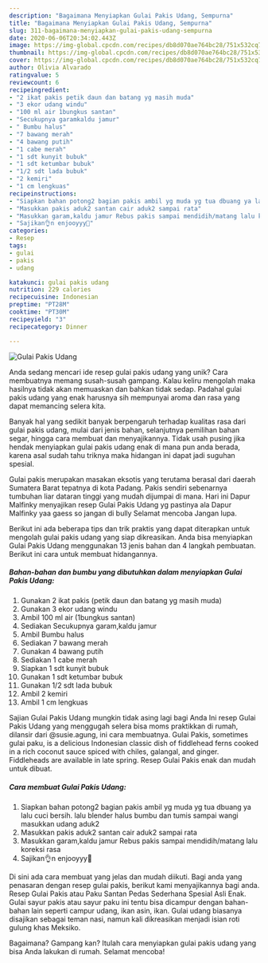 ```yaml
---
description: "Bagaimana Menyiapkan Gulai Pakis Udang, Sempurna"
title: "Bagaimana Menyiapkan Gulai Pakis Udang, Sempurna"
slug: 311-bagaimana-menyiapkan-gulai-pakis-udang-sempurna
date: 2020-06-06T20:34:02.443Z
image: https://img-global.cpcdn.com/recipes/db8d070ae764bc28/751x532cq70/gulai-pakis-udang-foto-resep-utama.jpg
thumbnail: https://img-global.cpcdn.com/recipes/db8d070ae764bc28/751x532cq70/gulai-pakis-udang-foto-resep-utama.jpg
cover: https://img-global.cpcdn.com/recipes/db8d070ae764bc28/751x532cq70/gulai-pakis-udang-foto-resep-utama.jpg
author: Olivia Alvarado
ratingvalue: 5
reviewcount: 6
recipeingredient:
- "2 ikat pakis petik daun dan batang yg masih muda"
- "3 ekor udang windu"
- "100 ml air 1bungkus santan"
- "Secukupnya garamkaldu jamur"
- " Bumbu halus"
- "7 bawang merah"
- "4 bawang putih"
- "1 cabe merah"
- "1 sdt kunyit bubuk"
- "1 sdt ketumbar bubuk"
- "1/2 sdt lada bubuk"
- "2 kemiri"
- "1 cm lengkuas"
recipeinstructions:
- "Siapkan bahan potong2 bagian pakis ambil yg muda yg tua dbuang ya lalu cuci bersih. lalu blender halus bumbu dan tumis sampai wangi masukkan udang aduk2"
- "Masukkan pakis aduk2 santan cair aduk2 sampai rata"
- "Masukkan garam,kaldu jamur Rebus pakis sampai mendidih/matang lalu koreksi rasa"
- "Sajikan👌n enjooyyy🤤"
categories:
- Resep
tags:
- gulai
- pakis
- udang

katakunci: gulai pakis udang 
nutrition: 229 calories
recipecuisine: Indonesian
preptime: "PT28M"
cooktime: "PT30M"
recipeyield: "3"
recipecategory: Dinner

---
```



![Gulai Pakis Udang](https://img-global.cpcdn.com/recipes/db8d070ae764bc28/751x532cq70/gulai-pakis-udang-foto-resep-utama.jpg)

Anda sedang mencari ide resep gulai pakis udang yang unik? Cara membuatnya memang susah-susah gampang. Kalau keliru mengolah maka hasilnya tidak akan memuaskan dan bahkan tidak sedap. Padahal gulai pakis udang yang enak harusnya sih mempunyai aroma dan rasa yang dapat memancing selera kita.

Banyak hal yang sedikit banyak berpengaruh terhadap kualitas rasa dari gulai pakis udang, mulai dari jenis bahan, selanjutnya pemilihan bahan segar, hingga cara membuat dan menyajikannya. Tidak usah pusing jika hendak menyiapkan gulai pakis udang enak di mana pun anda berada, karena asal sudah tahu triknya maka hidangan ini dapat jadi suguhan spesial.

Gulai pakis merupakan masakan eksotis yang terutama berasal dari daerah Sumatera Barat tepatnya di kota Padang. Pakis sendiri sebenarnya tumbuhan liar dataran tinggi yang mudah dijumpai di mana. Hari ini Dapur Malfinky menyajikan resep Gulai Pakis Udang yg pastinya ala Dapur Malfinky yaa gaess so jangan di bully Selamat mencoba Jangan lupa.


Berikut ini ada beberapa tips dan trik praktis yang dapat diterapkan untuk mengolah gulai pakis udang yang siap dikreasikan. Anda bisa menyiapkan Gulai Pakis Udang menggunakan 13 jenis bahan dan 4 langkah pembuatan. Berikut ini cara untuk membuat hidangannya.

<!--inarticleads1-->

##### Bahan-bahan dan bumbu yang dibutuhkan dalam menyiapkan Gulai Pakis Udang:

1. Gunakan 2 ikat pakis (petik daun dan batang yg masih muda)
1. Gunakan 3 ekor udang windu
1. Ambil 100 ml air (1bungkus santan)
1. Sediakan Secukupnya garam,kaldu jamur
1. Ambil  Bumbu halus
1. Sediakan 7 bawang merah
1. Gunakan 4 bawang putih
1. Sediakan 1 cabe merah
1. Siapkan 1 sdt kunyit bubuk
1. Gunakan 1 sdt ketumbar bubuk
1. Gunakan 1/2 sdt lada bubuk
1. Ambil 2 kemiri
1. Ambil 1 cm lengkuas


Sajian Gulai Pakis Udang mungkin tidak asing lagi bagi Anda Ini resep Gulai Pakis Udang yang menggugah selera bisa moms praktikkan di rumah, dilansir dari @susie.agung, ini cara membuatnya. Gulai Pakis, sometimes gulai paku, is a delicious Indonesian classic dish of fiddlehead ferns cooked in a rich coconut sauce spiced with chiles, galangal, and ginger. Fiddleheads are available in late spring. Resep Gulai Pakis enak dan mudah untuk dibuat. 

<!--inarticleads2-->

##### Cara membuat Gulai Pakis Udang:

1. Siapkan bahan potong2 bagian pakis ambil yg muda yg tua dbuang ya lalu cuci bersih. lalu blender halus bumbu dan tumis sampai wangi masukkan udang aduk2
1. Masukkan pakis aduk2 santan cair aduk2 sampai rata
1. Masukkan garam,kaldu jamur Rebus pakis sampai mendidih/matang lalu koreksi rasa
1. Sajikan👌n enjooyyy🤤


Di sini ada cara membuat yang jelas dan mudah diikuti. Bagi anda yang penasaran dengan resep gulai pakis, berikut kami menyajikannya bagi anda. Resep Gulai Pakis atau Paku Santan Pedas Sederhana Spesial Asli Enak. Gulai sayur pakis atau sayur paku ini tentu bisa dicampur dengan bahan-bahan lain seperti campur udang, ikan asin, ikan. Gulai udang biasanya disajikan sebagai teman nasi, namun kali dikreasikan menjadi isian roti gulung khas Meksiko. 

Bagaimana? Gampang kan? Itulah cara menyiapkan gulai pakis udang yang bisa Anda lakukan di rumah. Selamat mencoba!
